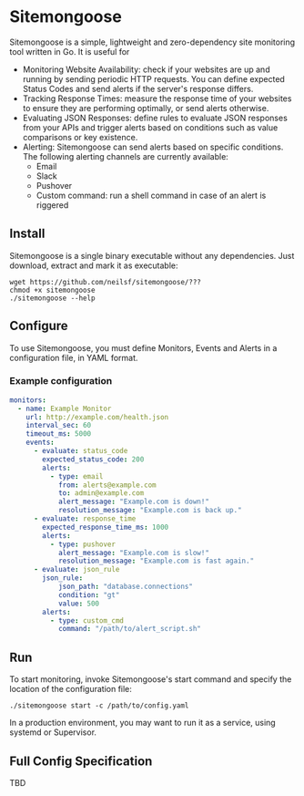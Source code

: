 # Sitemongoose

Sitemongoose is a simple, lightweight and zero-dependency site monitoring tool written in Go. It is useful for

- Monitoring Website Availability: check if your websites are up and running by sending periodic HTTP requests. You can define expected Status Codes and send alerts if the server's response differs.
- Tracking Response Times: measure the response time of your websites to ensure they are performing optimally, or send alerts otherwise.
- Evaluating JSON Responses: define rules to evaluate JSON responses from your APIs and trigger alerts based on conditions such as value comparisons or key existence.
- Alerting: Sitemongoose can send alerts based on specific conditions. The following alerting channels are currently available:
  - Email
  - Slack
  - Pushover
  - Custom command: run a shell command in case of an alert is riggered

## Install

Sitemongoose is a single binary executable without any dependencies. Just download, extract and mark it as executable:

    wget https://github.com/neilsf/sitemongoose/???
    chmod +x sitemongoose
    ./sitemongoose --help

## Configure

To use Sitemongoose, you must define Monitors, Events and Alerts in a configuration file, in YAML format.

### Example configuration

```yaml
monitors:
  - name: Example Monitor
    url: http://example.com/health.json
    interval_sec: 60
    timeout_ms: 5000
    events:
      - evaluate: status_code
        expected_status_code: 200
        alerts:
          - type: email
            from: alerts@example.com
            to: admin@example.com
            alert_message: "Example.com is down!"
            resolution_message: "Example.com is back up."
      - evaluate: response_time
        expected_response_time_ms: 1000
        alerts:
          - type: pushover
            alert_message: "Example.com is slow!"
            resolution_message: "Example.com is fast again."
      - evaluate: json_rule
        json_rule:
            json_path: "database.connections"
            condition: "gt"
            value: 500
        alerts:
          - type: custom_cmd
            command: "/path/to/alert_script.sh"
```

## Run

To start monitoring, invoke Sitemongoose's start command and specify the location of the configuration file:

    ./sitemongoose start -c /path/to/config.yaml

In a production environment, you may want to run it as a service, using systemd or Supervisor.

## Full Config Specification

TBD

